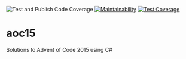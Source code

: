 ![Test and Publish Code Coverage](https://github.com/dfar-io/aoc15/actions/workflows/test-publish-code-coverage.yml/badge.svg)
[![Maintainability](https://api.codeclimate.com/v1/badges/df91ff4070edbe12d568/maintainability)](https://codeclimate.com/github/dfar-io/aoc15/maintainability)
[![Test Coverage](https://api.codeclimate.com/v1/badges/df91ff4070edbe12d568/test_coverage)](https://codeclimate.com/github/dfar-io/aoc15/test_coverage)

# aoc15
Solutions to Advent of Code 2015 using C#
